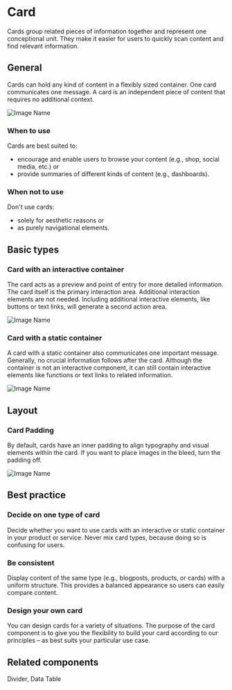 # Card

Cards group related pieces of information together and represent one conceptional unit. They make it easier for users to quickly scan content and find relevant information.

## General

Cards can hold any kind of content in a flexibly sized container. One card communicates one message. A card is an independent piece of content that requires no additional context.

![Image Name](assets/3_components/card/cards_general.png)

### When to use

Cards are best suited to:

*	encourage and enable users to browse your content (e.g., shop, social media, etc.) or
*	provide summaries of different kinds of content (e.g., dashboards).

### When not to use

Don't use cards:

*	solely for aesthetic reasons or
*	as purely navigational elements.


## Basic types

### Card with an interactive container

The card acts as a preview and point of entry for more detailed information. The card itself is the primary interaction area. Additional interaction elements are not needed. Including additional interactive elements, like buttons or text links, will generate a second action area.

![Image Name](assets/3_components/card/card-interactive.png)

### Card with a static container

A card with a static container also communicates one important message. Generally, no crucial information follows after the card. Although the container is not an interactive component, it can still contain interactive elements like functions or text links to related information.

![Image Name](assets/3_components/card/cards-static.png)

## Layout

### Card Padding

By default, cards have an inner padding to align typography and visual elements within the card. If you want to place images in the bleed, turn the padding off.

![Image Name](assets/3_components/card/cards-padding.png)

## Best practice

### Decide on one type of card

Decide whether you want to use cards with an interactive or static container in your product or service. Never mix card types, because doing so is confusing for users.

### Be consistent

Display content of the same type (e.g., blogposts, products, or cards) with a uniform structure. This provides a balanced appearance so users can easily compare content.

### Design your own card

You can design cards for a variety of situations. The purpose of the card component is to give you the flexibility to build your card according to our principles – as best suits your particular use case.

## Related components

Divider, Data Table
